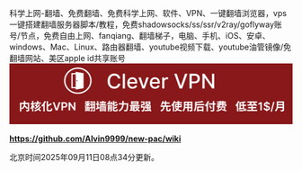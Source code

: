 科学上网-翻墙、免费翻墙、免费科学上网、软件、VPN、一键翻墙浏览器，vps一键搭建翻墙服务器脚本/教程，免费shadowsocks/ss/ssr/v2ray/goflyway账号/节点，免费自由上网、fanqiang、翻墙梯子，电脑、手机、iOS、安卓、windows、Mac、Linux、路由器翻墙、youtube视频下载、youtube油管镜像/免翻墙网站、美区apple id共享账号
[![](https://github.com/vpn-wiki/new-pac/blob/master/vpn-wiki/clever-vpn.png)](https://www.clever-vpn.net)

**https://github.com/Alvin9999/new-pac/wiki**

北京时间2025年09月11日08点34分更新。
